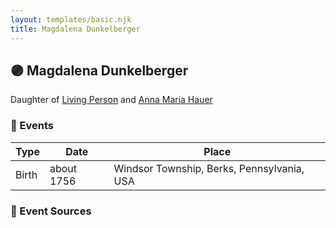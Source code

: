 ```yaml
---
layout: templates/basic.njk
title: Magdalena Dunkelberger
---
```

## 🟣 Magdalena Dunkelberger

Daughter of [Living Person](/people/1/13545057) and [Anna Maria Hauer](/people/2/22963774)

### 📆 Events

Type | Date | Place
------ | ------ | ------
Birth | about 1756 | Windsor Township, Berks, Pennsylvania, USA

### 📰 Event Sources

